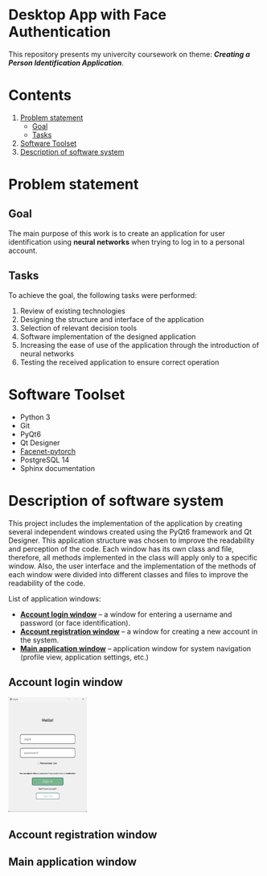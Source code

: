 # Desktop App with Face Authentication

This repository presents my univercity coursework on theme: _**Creating a Person Identification Application**_.

# Contents

1. [Problem statement](#problem-statement)
    - [Goal](#goal)
    - [Tasks](#tasks)
2. [Software Toolset](#software-toolset)
3. [Description of software system](#description-of-software-system)

# Problem statement
## Goal

The main purpose of this work is to create an application for user identification using **neural networks** when trying to log in to a personal account.

## Tasks

To achieve the goal, the following tasks were performed:
1. Review of existing technologies
2. Designing the structure and interface of the application
3. Selection of relevant decision tools
4. Software implementation of the designed application
5. Increasing the ease of use of the application through the introduction of neural networks
6. Testing the received application to ensure correct operation

# Software Toolset

* Python 3
* Git
* PyQt6
* Qt Designer
* [Facenet-pytorch](https://github.com/timesler/facenet-pytorch)
* PostgreSQL 14
* Sphinx documentation

# Description of software system

This project includes the implementation of the application by creating several independent windows created using the PyQt6 framework and Qt Designer. 
This application structure was chosen to improve the readability and perception of the code. 
Each window has its own class and file, therefore, all methods implemented in the class will apply only to a specific window. 
Also, the user interface and the implementation of the methods of each window were divided into different classes and files to improve the readability of the code.

List of application windows:
* **[Account login window](#account-login-window)** – a window for entering a username and password (or face identification).
* **[Account registration window](#account-registration-window)** – a window for creating a new account in the system.
* **[Main application window](#main-application-window)** – application window for system navigation (profile view, application settings, etc.)

## Account login window

<img height="228" src="artefacts/signin.png" width="156" alt="Sign In window"/>

## Account registration window

## Main application window
